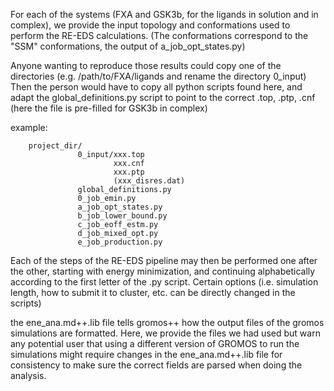 For each of the systems (FXA and GSK3b, for the ligands in solution and in complex), we provide the input topology and conformations 
used to perform the RE-EDS calculations. (The conformations correspond to the "SSM" conformations, the output of a_job_opt_states.py)

Anyone wanting to reproduce those results could copy one of the directories (e.g. /path/to/FXA/ligands and rename the directory 0_input)
Then the person would have to copy all python scripts found here, and adapt the global_definitions.py script to point to the correct .top, .ptp, .cnf
(here the file is pre-filled for GSK3b in complex)

example:

        project_dir/
                   0_input/xxx.top
                           xxx.cnf
                           xxx.ptp
                           (xxx_disres.dat)
                   global_definitions.py
                   0_job_emin.py
                   a_job_opt_states.py
                   b_job_lower_bound.py
                   c_job_eoff_estm.py
                   d_job_mixed_opt.py
                   e_job_production.py	   

Each of the steps of the RE-EDS pipeline may then be performed one after the other, starting with energy minimization, and continuing alphabetically
according to the first letter of the .py script. Certain options (i.e. simulation length, how to submit it to cluster, etc. can be directly changed in the scripts)

the ene_ana.md++.lib file tells gromos++ how the output files of the gromos simulations are formatted. Here, we provide the files we had used but
warn any potential user that using a different version of GROMOS to run the simulations might require changes in the ene_ana.md++.lib file for consistency
to make sure the correct fields are parsed when doing the analysis. 
